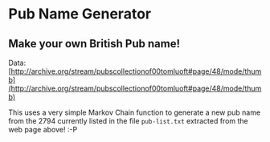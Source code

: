 # Pub Name Generator

## Make your own British Pub name!

Data: [http://archive.org/stream/pubscollectionof00tomluoft#page/48/mode/thumb](http://archive.org/stream/pubscollectionof00tomluoft#page/48/mode/thumb)

This uses a very simple Markov Chain function to generate a new pub name from the 2794 currently listed in the file `pub-list.txt` extracted from the web page above! :-P


